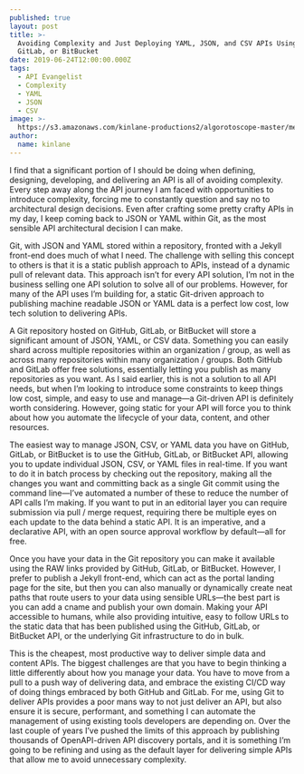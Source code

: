 ```yaml
---
published: true
layout: post
title: >-
  Avoiding Complexity and Just Deploying YAML, JSON, and CSV APIs Using GitHub,
  GitLab, or BitBucket
date: 2019-06-24T12:00:00.000Z
tags:
  - API Evangelist
  - Complexity
  - YAML
  - JSON
  - CSV
image: >-
  https://s3.amazonaws.com/kinlane-productions2/algorotoscope-master/meadowbutterfly-meadow-butterfly-internet-numbers.jpg
author:
  name: kinlane
---
```

I find that a significant portion of I should be doing when defining, designing, developing, and delivering an API is all of avoiding complexity. Every step away along the API journey I am faced with opportunities to introduce complexity, forcing me to constantly question and say no to architectural design decisions. Even after crafting some pretty crafty APIs in my day, I keep coming back to JSON or YAML within Git, as the most sensible API architectural decision I can make. 

Git, with JSON and YAML stored within a repository, fronted with a Jekyll front-end does much of what I need. The challenge with selling this concept to others is that it is a static publish approach to APIs, instead of a dynamic pull of relevant data. This approach isn’t for every API solution, I’m not in the business selling one API solution to solve all of our problems. However, for many of the API uses I’m building for, a static Git-driven approach to publishing machine readable JSON or YAML data is a perfect low cost, low tech solution to delivering APIs.

A Git repository hosted on GitHub, GitLab, or BitBucket will store a significant amount of JSON, YAML, or CSV data. Something you can easily shard across multiple repositories within an organization / group, as well as across many repositories within many organization / groups. Both GitHub and GitLab offer free solutions, essentially letting you publish as many repositories as you want. As I said earlier, this is not a solution to all API needs, but when I’m looking to introduce some constraints to keep things low cost, simple, and easy to use and manage—a Git-driven API is definitely worth considering. However, going static for your API will force you to think about how you automate the lifecycle of your data, content, and other resources.

The easiest way to manage JSON, CSV, or YAML data you have on GitHub, GitLab, or BitBucket is to use the GitHub, GitLab, or BitBucket API, allowing you to update individual JSON, CSV, or YAML files in real-time. If you want to do it in batch process by checking out the repository, making all the changes you want and committing back as a single Git commit using the command line—I’ve automated a number of these to reduce the number of API calls I’m making. If you want to put in an editorial layer you can require submission via pull / merge request, requiring there be multiple eyes on each update to the data behind a static API. It is an imperative, and a declarative API, with an open source approval workflow by default—all for free.

Once you have your data in the Git repository you can make it available using the RAW links provided by GitHub, GitLab, or BitBucket. However, I prefer to publish a Jekyll front-end, which can act as the portal landing page for the site, but then you can also manually or dynamically create neat paths that route users to your data using sensible URLs—the best part is you can add a cname and publish your own domain. Making your API accessible to humans, while also providing intuitive, easy to follow URLs to the static data that has been published using the GitHub, GitLab, or BitBucket API, or the underlying Git infrastructure to do in bulk.

This is the cheapest, most productive way to deliver simple data and content APIs. The biggest challenges are that you have to begin thinking a little differently about how you manage your data. You have to move from a pull to a push way of delivering data, and embrace the existing CI/CD way of doing things embraced by both GitHub and GitLab. For me, using Git to deliver APIs provides a poor mans way to not just deliver an API, but also ensure it is secure, performant, and something I can automate the management of using existing tools developers are depending on. Over the last couple of years I’ve pushed the limits of this approach by publishing thousands of OpenAPI-driven API discovery portals, and it is something I’m going to be refining and using as the default layer for delivering simple APIs that allow me to avoid unnecessary complexity.
